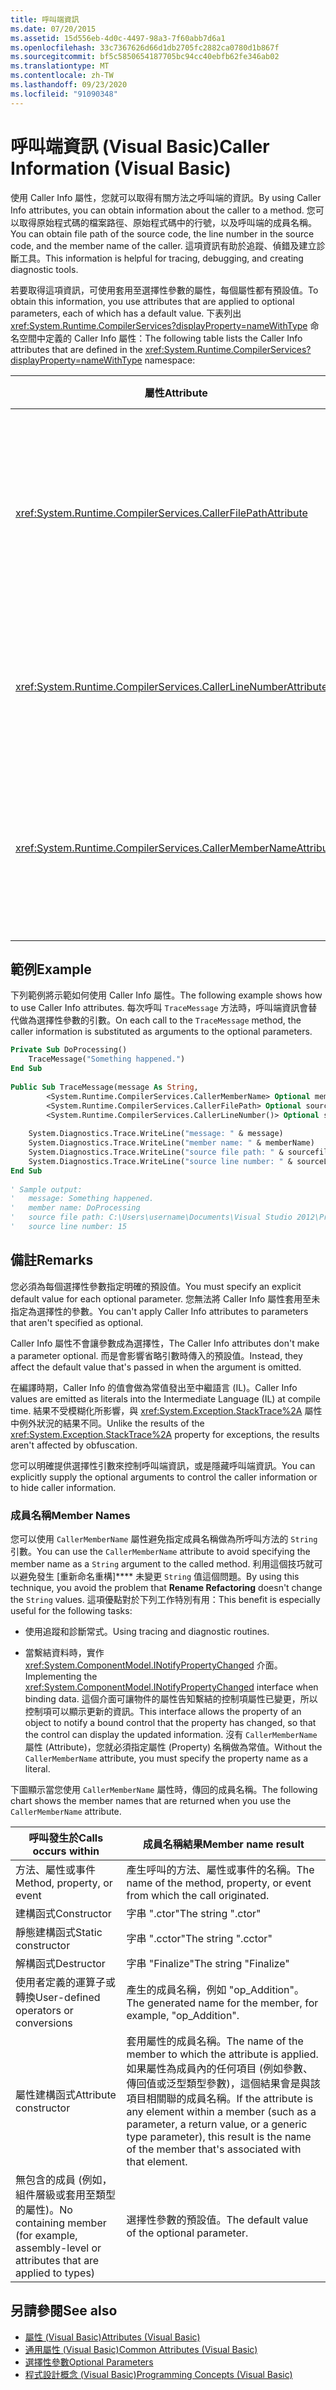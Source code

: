 ```yaml
---
title: 呼叫端資訊
ms.date: 07/20/2015
ms.assetid: 15d556eb-4d0c-4497-98a3-7f60abb7d6a1
ms.openlocfilehash: 33c7367626d66d1db2705fc2882ca0780d1b867f
ms.sourcegitcommit: bf5c5850654187705bc94cc40ebfb62fe346ab02
ms.translationtype: MT
ms.contentlocale: zh-TW
ms.lasthandoff: 09/23/2020
ms.locfileid: "91090348"
---
```

# <a name="caller-information-visual-basic"></a><span data-ttu-id="1abda-102">呼叫端資訊 (Visual Basic)</span><span class="sxs-lookup"><span data-stu-id="1abda-102">Caller Information (Visual Basic)</span></span>

<span data-ttu-id="1abda-103">使用 Caller Info 屬性，您就可以取得有關方法之呼叫端的資訊。</span><span class="sxs-lookup"><span data-stu-id="1abda-103">By using Caller Info attributes, you can obtain information about the caller to a method.</span></span> <span data-ttu-id="1abda-104">您可以取得原始程式碼的檔案路徑、原始程式碼中的行號，以及呼叫端的成員名稱。</span><span class="sxs-lookup"><span data-stu-id="1abda-104">You can obtain file path of the source code, the line number in the source code, and the member name of the caller.</span></span> <span data-ttu-id="1abda-105">這項資訊有助於追蹤、偵錯及建立診斷工具。</span><span class="sxs-lookup"><span data-stu-id="1abda-105">This information is helpful for tracing, debugging, and creating diagnostic tools.</span></span>  
  
 <span data-ttu-id="1abda-106">若要取得這項資訊，可使用套用至選擇性參數的屬性，每個屬性都有預設值。</span><span class="sxs-lookup"><span data-stu-id="1abda-106">To obtain this information, you use attributes that are applied to optional parameters, each of which has a default value.</span></span> <span data-ttu-id="1abda-107">下表列出 <xref:System.Runtime.CompilerServices?displayProperty=nameWithType> 命名空間中定義的 Caller Info 屬性：</span><span class="sxs-lookup"><span data-stu-id="1abda-107">The following table lists the Caller Info attributes that are defined in the <xref:System.Runtime.CompilerServices?displayProperty=nameWithType> namespace:</span></span>  
  
|<span data-ttu-id="1abda-108">屬性</span><span class="sxs-lookup"><span data-stu-id="1abda-108">Attribute</span></span>|<span data-ttu-id="1abda-109">描述</span><span class="sxs-lookup"><span data-stu-id="1abda-109">Description</span></span>|<span data-ttu-id="1abda-110">類型</span><span class="sxs-lookup"><span data-stu-id="1abda-110">Type</span></span>|  
|---|---|---|  
|<xref:System.Runtime.CompilerServices.CallerFilePathAttribute>|<span data-ttu-id="1abda-111">包含呼叫端的原始程式檔完整路徑。</span><span class="sxs-lookup"><span data-stu-id="1abda-111">Full path of the source file that contains the caller.</span></span> <span data-ttu-id="1abda-112">這是編譯時間的檔案路徑。</span><span class="sxs-lookup"><span data-stu-id="1abda-112">This is the file path at compile time.</span></span>|`String`|  
|<xref:System.Runtime.CompilerServices.CallerLineNumberAttribute>|<span data-ttu-id="1abda-113">原始程式檔中呼叫方法所在的行號。</span><span class="sxs-lookup"><span data-stu-id="1abda-113">Line number in the source file at which the method is called.</span></span>|`Integer`|  
|<xref:System.Runtime.CompilerServices.CallerMemberNameAttribute>|<span data-ttu-id="1abda-114">呼叫端的方法或屬性名稱。</span><span class="sxs-lookup"><span data-stu-id="1abda-114">Method or property name of the caller.</span></span> <span data-ttu-id="1abda-115">請參閱本主題稍後的[成員名稱](#MEMBERNAMES)。</span><span class="sxs-lookup"><span data-stu-id="1abda-115">See [Member Names](#MEMBERNAMES) later in this topic.</span></span>|`String`|  
  
## <a name="example"></a><span data-ttu-id="1abda-116">範例</span><span class="sxs-lookup"><span data-stu-id="1abda-116">Example</span></span>  

 <span data-ttu-id="1abda-117">下列範例將示範如何使用 Caller Info 屬性。</span><span class="sxs-lookup"><span data-stu-id="1abda-117">The following example shows how to use Caller Info attributes.</span></span> <span data-ttu-id="1abda-118">每次呼叫 `TraceMessage` 方法時，呼叫端資訊會替代做為選擇性參數的引數。</span><span class="sxs-lookup"><span data-stu-id="1abda-118">On each call to the `TraceMessage` method, the caller information is substituted as arguments to the optional parameters.</span></span>  
  
```vb  
Private Sub DoProcessing()  
    TraceMessage("Something happened.")  
End Sub  
  
Public Sub TraceMessage(message As String,  
        <System.Runtime.CompilerServices.CallerMemberName> Optional memberName As String = Nothing,  
        <System.Runtime.CompilerServices.CallerFilePath> Optional sourcefilePath As String = Nothing,  
        <System.Runtime.CompilerServices.CallerLineNumber()> Optional sourceLineNumber As Integer = 0)  
  
    System.Diagnostics.Trace.WriteLine("message: " & message)  
    System.Diagnostics.Trace.WriteLine("member name: " & memberName)  
    System.Diagnostics.Trace.WriteLine("source file path: " & sourcefilePath)  
    System.Diagnostics.Trace.WriteLine("source line number: " & sourceLineNumber)  
End Sub  
  
' Sample output:  
'   message: Something happened.  
'   member name: DoProcessing  
'   source file path: C:\Users\username\Documents\Visual Studio 2012\Projects\CallerInfoVB\CallerInfoVB\Form1.vb  
'   source line number: 15  
```  
  
## <a name="remarks"></a><span data-ttu-id="1abda-119">備註</span><span class="sxs-lookup"><span data-stu-id="1abda-119">Remarks</span></span>  

 <span data-ttu-id="1abda-120">您必須為每個選擇性參數指定明確的預設值。</span><span class="sxs-lookup"><span data-stu-id="1abda-120">You must specify an explicit default value for each optional parameter.</span></span> <span data-ttu-id="1abda-121">您無法將 Caller Info 屬性套用至未指定為選擇性的參數。</span><span class="sxs-lookup"><span data-stu-id="1abda-121">You can't apply Caller Info attributes to parameters that aren't specified as optional.</span></span>  
  
 <span data-ttu-id="1abda-122">Caller Info 屬性不會讓參數成為選擇性，</span><span class="sxs-lookup"><span data-stu-id="1abda-122">The Caller Info attributes don't make a parameter optional.</span></span> <span data-ttu-id="1abda-123">而是會影響省略引數時傳入的預設值。</span><span class="sxs-lookup"><span data-stu-id="1abda-123">Instead, they affect the default value that's passed in when the argument is omitted.</span></span>  
  
 <span data-ttu-id="1abda-124">在編譯時期，Caller Info 的值會做為常值發出至中繼語言 (IL)。</span><span class="sxs-lookup"><span data-stu-id="1abda-124">Caller Info values are emitted as literals into the Intermediate Language (IL) at compile time.</span></span> <span data-ttu-id="1abda-125">結果不受模糊化所影響，與 <xref:System.Exception.StackTrace%2A> 屬性中例外狀況的結果不同。</span><span class="sxs-lookup"><span data-stu-id="1abda-125">Unlike the results of the <xref:System.Exception.StackTrace%2A> property for exceptions, the results aren't affected by obfuscation.</span></span>  
  
 <span data-ttu-id="1abda-126">您可以明確提供選擇性引數來控制呼叫端資訊，或是隱藏呼叫端資訊。</span><span class="sxs-lookup"><span data-stu-id="1abda-126">You can explicitly supply the optional arguments to control the caller information or to hide caller information.</span></span>  
  
### <a name="member-names"></a><a name="MEMBERNAMES"></a> <span data-ttu-id="1abda-127">成員名稱</span><span class="sxs-lookup"><span data-stu-id="1abda-127">Member Names</span></span>  

 <span data-ttu-id="1abda-128">您可以使用 `CallerMemberName` 屬性避免指定成員名稱做為所呼叫方法的 `String` 引數。</span><span class="sxs-lookup"><span data-stu-id="1abda-128">You can use the `CallerMemberName` attribute to avoid specifying the member name as a `String` argument to the called method.</span></span> <span data-ttu-id="1abda-129">利用這個技巧就可以避免發生 [重新命名重構]\*\*\*\* 未變更 `String` 值這個問題。</span><span class="sxs-lookup"><span data-stu-id="1abda-129">By using this technique, you avoid the problem that **Rename Refactoring** doesn't change the `String` values.</span></span> <span data-ttu-id="1abda-130">這項優點對於下列工作特別有用：</span><span class="sxs-lookup"><span data-stu-id="1abda-130">This benefit is especially useful for the following tasks:</span></span>  
  
- <span data-ttu-id="1abda-131">使用追蹤和診斷常式。</span><span class="sxs-lookup"><span data-stu-id="1abda-131">Using tracing and diagnostic routines.</span></span>  
  
- <span data-ttu-id="1abda-132">當繫結資料時，實作 <xref:System.ComponentModel.INotifyPropertyChanged> 介面。</span><span class="sxs-lookup"><span data-stu-id="1abda-132">Implementing the <xref:System.ComponentModel.INotifyPropertyChanged> interface when binding data.</span></span> <span data-ttu-id="1abda-133">這個介面可讓物件的屬性告知繫結的控制項屬性已變更，所以控制項可以顯示更新的資訊。</span><span class="sxs-lookup"><span data-stu-id="1abda-133">This interface allows the property of an object to notify a bound control that the property has changed, so that the control can display the updated information.</span></span> <span data-ttu-id="1abda-134">沒有 `CallerMemberName` 屬性 (Attribute)，您就必須指定屬性 (Property) 名稱做為常值。</span><span class="sxs-lookup"><span data-stu-id="1abda-134">Without the `CallerMemberName` attribute, you must specify the property name as a literal.</span></span>  
  
 <span data-ttu-id="1abda-135">下圖顯示當您使用 `CallerMemberName` 屬性時，傳回的成員名稱。</span><span class="sxs-lookup"><span data-stu-id="1abda-135">The following chart shows the member names that are returned when you use the `CallerMemberName` attribute.</span></span>  
  
|<span data-ttu-id="1abda-136">呼叫發生於</span><span class="sxs-lookup"><span data-stu-id="1abda-136">Calls occurs within</span></span>|<span data-ttu-id="1abda-137">成員名稱結果</span><span class="sxs-lookup"><span data-stu-id="1abda-137">Member name result</span></span>|  
|-------------------------|------------------------|  
|<span data-ttu-id="1abda-138">方法、屬性或事件</span><span class="sxs-lookup"><span data-stu-id="1abda-138">Method, property, or event</span></span>|<span data-ttu-id="1abda-139">產生呼叫的方法、屬性或事件的名稱。</span><span class="sxs-lookup"><span data-stu-id="1abda-139">The name of the method, property, or event from which the call originated.</span></span>|  
|<span data-ttu-id="1abda-140">建構函式</span><span class="sxs-lookup"><span data-stu-id="1abda-140">Constructor</span></span>|<span data-ttu-id="1abda-141">字串 ".ctor"</span><span class="sxs-lookup"><span data-stu-id="1abda-141">The string ".ctor"</span></span>|  
|<span data-ttu-id="1abda-142">靜態建構函式</span><span class="sxs-lookup"><span data-stu-id="1abda-142">Static constructor</span></span>|<span data-ttu-id="1abda-143">字串 ".cctor"</span><span class="sxs-lookup"><span data-stu-id="1abda-143">The string ".cctor"</span></span>|  
|<span data-ttu-id="1abda-144">解構函式</span><span class="sxs-lookup"><span data-stu-id="1abda-144">Destructor</span></span>|<span data-ttu-id="1abda-145">字串 "Finalize"</span><span class="sxs-lookup"><span data-stu-id="1abda-145">The string "Finalize"</span></span>|  
|<span data-ttu-id="1abda-146">使用者定義的運算子或轉換</span><span class="sxs-lookup"><span data-stu-id="1abda-146">User-defined operators or conversions</span></span>|<span data-ttu-id="1abda-147">產生的成員名稱，例如 "op_Addition"。</span><span class="sxs-lookup"><span data-stu-id="1abda-147">The generated name for the member, for example, "op_Addition".</span></span>|  
|<span data-ttu-id="1abda-148">屬性建構函式</span><span class="sxs-lookup"><span data-stu-id="1abda-148">Attribute constructor</span></span>|<span data-ttu-id="1abda-149">套用屬性的成員名稱。</span><span class="sxs-lookup"><span data-stu-id="1abda-149">The name of the member to which the attribute is applied.</span></span> <span data-ttu-id="1abda-150">如果屬性為成員內的任何項目 (例如參數、傳回值或泛型類型參數)，這個結果會是與該項目相關聯的成員名稱。</span><span class="sxs-lookup"><span data-stu-id="1abda-150">If the attribute is any element within a member (such as a parameter, a return value, or a generic type parameter), this result is the name of the member that's associated with that element.</span></span>|  
|<span data-ttu-id="1abda-151">無包含的成員 (例如，組件層級或套用至類型的屬性)。</span><span class="sxs-lookup"><span data-stu-id="1abda-151">No containing member (for example, assembly-level or attributes that are applied to types)</span></span>|<span data-ttu-id="1abda-152">選擇性參數的預設值。</span><span class="sxs-lookup"><span data-stu-id="1abda-152">The default value of the optional parameter.</span></span>|  
  
## <a name="see-also"></a><span data-ttu-id="1abda-153">另請參閱</span><span class="sxs-lookup"><span data-stu-id="1abda-153">See also</span></span>

- [<span data-ttu-id="1abda-154">屬性 (Visual Basic)</span><span class="sxs-lookup"><span data-stu-id="1abda-154">Attributes (Visual Basic)</span></span>](../../language-reference/attributes.md)
- [<span data-ttu-id="1abda-155">通用屬性 (Visual Basic)</span><span class="sxs-lookup"><span data-stu-id="1abda-155">Common Attributes (Visual Basic)</span></span>](attributes/common-attributes.md)
- [<span data-ttu-id="1abda-156">選擇性參數</span><span class="sxs-lookup"><span data-stu-id="1abda-156">Optional Parameters</span></span>](../language-features/procedures/optional-parameters.md)
- [<span data-ttu-id="1abda-157">程式設計概念 (Visual Basic)</span><span class="sxs-lookup"><span data-stu-id="1abda-157">Programming Concepts (Visual Basic)</span></span>](index.md)
